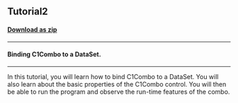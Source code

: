 ## Tutorial2
#### [Download as zip](https://minhaskamal.github.io/DownGit/#/home?url=https://github.com/GrapeCity/ComponentOne-WinForms-Samples/tree/master/NetFramework\List\VB\Tutorials\Tutorial2)
____
#### Binding C1Combo to a DataSet.
____
In this tutorial, you will learn how to bind C1Combo to a DataSet. You will also learn about the basic properties of the C1Combo control. You will then be able to run the program and observe the run-time features of the combo. 







